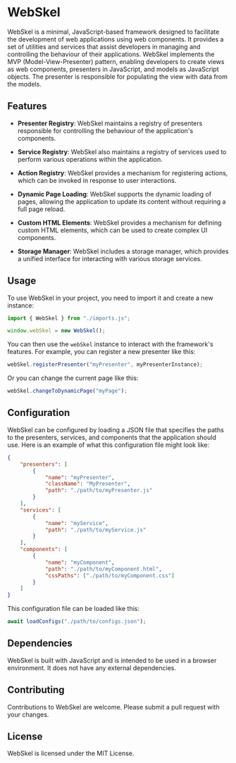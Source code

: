 # WebSkel

WebSkel is a minimal, JavaScript-based framework designed to facilitate the development of web applications using web
components. It provides a set of utilities and services that assist developers in managing and controlling the behaviour
of their applications. WebSkel implements the MVP (Model-View-Presenter) pattern, enabling developers to create views as
web components, presenters in JavaScript, and models as JavaScript objects. The presenter is responsible for populating
the view with data from the models.

## Features

- **Presenter Registry**: WebSkel maintains a registry of presenters responsible for controlling the behaviour of the
  application's components.

- **Service Registry**: WebSkel also maintains a registry of services used to perform various operations within the
  application.

- **Action Registry**: WebSkel provides a mechanism for registering actions, which can be invoked in response to user
  interactions.

- **Dynamic Page Loading**: WebSkel supports the dynamic loading of pages, allowing the application to update its
  content without requiring a full page reload.

- **Custom HTML Elements**: WebSkel provides a mechanism for defining custom HTML elements, which can be used to create
  complex UI components.

- **Storage Manager**: WebSkel includes a storage manager, which provides a unified interface for interacting with
  various storage services.

## Usage

To use WebSkel in your project, you need to import it and create a new instance:

```javascript
import { WebSkel } from "./imports.js";

window.webSkel = new WebSkel();
```

You can then use the `webSkel` instance to interact with the framework's features. For example, you can register a new
presenter like this:

```javascript
webSkel.registerPresenter("myPresenter", myPresenterInstance);
```

Or you can change the current page like this:

```javascript
webSkel.changeToDynamicPage("myPage");
```

## Configuration

WebSkel can be configured by loading a JSON file that specifies the paths to the presenters, services, and components
that the application should use. Here is an example of what this configuration file might look like:

```json
{
    "presenters": [
        {
            "name": "myPresenter",
            "className": "MyPresenter",
            "path": "./path/to/myPresenter.js"
        }
    ],
    "services": [
        {
            "name": "myService",
            "path": "./path/to/myService.js"
        }
    ],
    "components": [
        {
            "name": "myComponent",
            "path": "./path/to/myComponent.html",
            "cssPaths": ["./path/to/myComponent.css"]
        }
    ]
}
```

This configuration file can be loaded like this:

```javascript
await loadConfigs("./path/to/configs.json");
```

## Dependencies

WebSkel is built with JavaScript and is intended to be used in a browser environment. It does not have any external
dependencies.

## Contributing

Contributions to WebSkel are welcome. Please submit a pull request with your changes.

## License

WebSkel is licensed under the MIT License.
